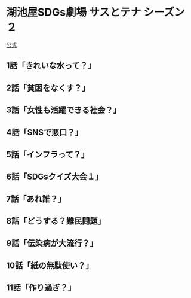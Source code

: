 # 湖池屋SDGs劇場 サスとテナ シーズン２

[公式](https://sustotena.koikeya.co.jp/) 

## 1話「きれいな水って？」

## 2話「貧困をなくす？」

## 3話「女性も活躍できる社会？」

## 4話「SNSで悪口？」

## 5話「インフラって？」

## 6話「SDGsクイズ大会１」

## 7話「あれ誰？」

## 8話「どうする？難⺠問題」

## 9話「伝染病が大流行？」

## 10話「紙の無駄使い？」

## 11話「作り過ぎ？」
